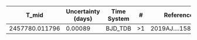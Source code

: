 |T_mid|Uncertainty (days)           |Time System|#                                            |Reference                           |
|-----|-----------------------------|-----------|---------------------------------------------|------------------------------------|
|2457780.011796|0.00089                      |BJD_TDB    |>1                                           |2019AJ....158...63E                 |

